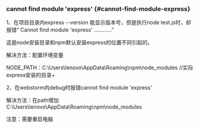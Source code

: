 ### cannot find module 'express' {#cannot-find-module-express}

1、在项目目录内express --version 能显示版本号，但是执行node test.js时，却报错“ Cannot find module 'express' ............”

这是node安装目录和npm默认安装express的位置不同引起的。

解决方法：配置环境变量

NODE\_PATH：C:\Users\lenovo\AppData\Roaming\npm\node\_modules //实际express安装的目录+

2、在webstorm内debug时报错cannot find module 'express'

解决方法：在path增加C:\Users\lenovo\AppData\Roaming\npm\node\_modules

注意：需要重启电脑

